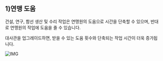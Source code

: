 ## 1)연맹 도움

건설, 연구, 함선 생산 및 수리 작업은 연맹원의 도움으로 시간을 단축할 수 있으며, 반대로 연맹원의 작업에 도움을 줄 수 있습니다.

대사관을 업그레이드하면, 받을 수 있는 도움 횟수와 단축되는 작업 시간이 더욱 증가됩니다.

![IMG]()